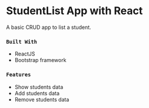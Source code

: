 # StudentList App with React
A basic CRUD app to list a student.

### `Built With`
* ReactJS
* Bootstrap framework

### `Features`
* Show students data
* Add students data
* Remove students data
